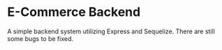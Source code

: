 # E-Commerce Backend

A simple backend system utilizing Express and Sequelize. There are still some bugs to be fixed.
